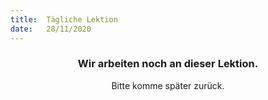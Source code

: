 ```yaml
---
title:  Tägliche Lektion
date:   28/11/2020
---
```


### <center>Wir arbeiten noch an dieser Lektion.</center>
<center>Bitte komme später zurück.</center>